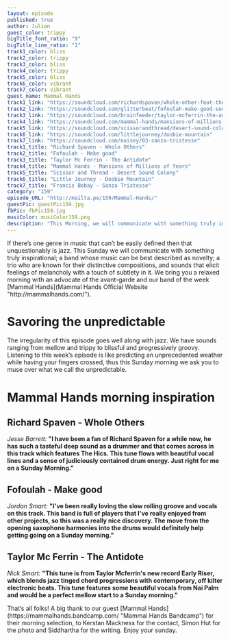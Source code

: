 ```yaml
---
layout: episode
published: true
author: Julien
guest_color: trippy
bigTitle_font_ratio: "9"
bigTitle_line_ratio: "1"
track1_color: bliss
track2_color: trippy
track3_color: bliss
track4_color: trippy
track5_color: bliss
track6_color: vibrant
track7_color: vibrant
guest_name: Mammal Hands
track1_link: "https://soundcloud.com/richardspaven/whole-other-feat-the-hics"
track2_link: "https://soundcloud.com/glitterbeat/fofoulah-make-good-soumala"
track3_link: "https://soundcloud.com/brainfeeder/taylor-mcferrin-the-antidote"
track4_link: "https://soundcloud.com/mammal-hands/mansions-of-millions-of-years"
track5_link: "https://soundcloud.com/scissorandthread/desert-sound-colony-the-way"
track6_link: "https://soundcloud.com/littlejourney/doobie-mountain"
track7_link: "https://soundcloud.com/noisey/03-sanza-tristesse"
track1_title: "Richard Spaven - Whole Others"
track2_title: "Fofoulah - Make good"
track3_title: "Taylor Mc Ferrin - The Antidote"
track4_title: "Mammal Hands - Mansions of Millions of Years"
track5_title: "Scissor and Thread - Desert Sound Colony"
track6_title: "Little Journey - Doobie Mountain"
track7_title: "Francis Bebay - Sanza Tristesse"
category: "159"
episode_URL: "http://mailta.pe/159/Mammal-Hands/"
guestPic: guestPic159.jpg
fbPic: fbPic159.jpg
musiColor: musiColor159.png
description: "This Morning, we will communicate with something truly inspirational; a band whose music can be best described as novelty; a trio who are known for their distinctive compositions, and sounds that elicit feelings of melancholy with a touch of subtlety in it. We bring you a relaxed morning with an advocate of the avant-garde and our band of the week Mammal Hands."
---
```


<p id="introduction">
If there’s one genre in music that can’t be easily defined then that unquestionably is jazz. This Sunday we will communicate with something truly inspirational; a band whose music can be best described as novelty; a trio who are known for their distinctive compositions, and sounds that elicit feelings of melancholy with a touch of subtlety in it. We bring you a relaxed morning with an advocate of the avant-garde and our band of the week [Mammal Hands](Mammal Hands Official Website "http://mammalhands.com/").</p>

# Savoring the unpredictable
The irregularity of this episode goes well along with jazz.  We have sounds ranging from mellow and trippy to blissful and progressively groovy.  Listening to this week’s episode is like predicting an unprecedented weather while having your fingers crossed, thus this Sunday morning we ask you to muse over what we call the unpredictable.

# Mammal Hands morning inspiration

## Richard Spaven - Whole Others
_Jesse Barrett:_ **"**I have been a fan of Richard Spaven for a while now, he has such a tasteful deep sound as a drummer and that comes across in this track which features The Hics. This tune flows with beautiful vocal lines and a sense of judiciously contained drum energy. Just right for me on a Sunday Morning.**"**
 
## Fofoulah - Make good
_Jordan Smart:_ **"**I've been really loving the slow rolling groove and vocals on this track. This band is full of players that I've really enjoyed from other projects, so this was a really nice discovery. The move from the opening saxophone harmonies into the drums would definitely help getting going on a Sunday morning.**"**
 
## Taylor Mc Ferrin - The Antidote
_Nick Smart:_ **"**This tune is from Taylor Mcferrin's new record Early Riser, which blends jazz tinged chord progressions with contemporary, off kilter electronic beats. This tune features some beautiful vocals from Nai Palm and would be a perfect mellow start to a Sunday morning.**"** 

<p id="outroduction">
That’s all folks! A big thank to our guest [Mammal Hands](https://mammalhands.bandcamp.com/ "Mammal Hands Bandcamp") for their morning selection, to Kerstan Mackness for the contact, Simon Hut for the photo and Siddhartha for the writing. 
Enjoy your sunday.
</p>